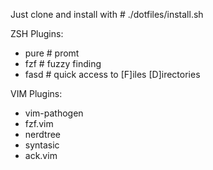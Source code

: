 Just clone and install with # ./dotfiles/install.sh

ZSH Plugins:
- pure  # promt
- fzf   # fuzzy finding
- fasd  # quick access to [F]iles [D]irectories

VIM Plugins:
- vim-pathogen
- fzf.vim
- nerdtree
- syntasic
- ack.vim


